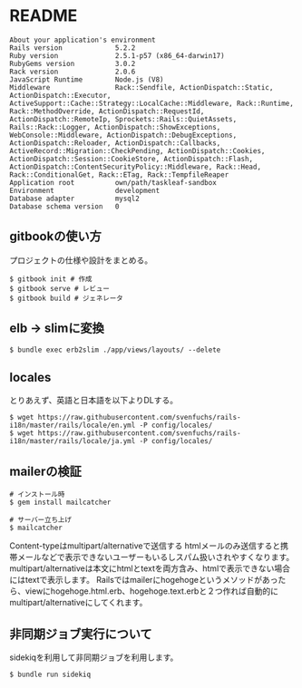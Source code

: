 # README

```
About your application's environment
Rails version             5.2.2
Ruby version              2.5.1-p57 (x86_64-darwin17)
RubyGems version          3.0.2
Rack version              2.0.6
JavaScript Runtime        Node.js (V8)
Middleware                Rack::Sendfile, ActionDispatch::Static, ActionDispatch::Executor, ActiveSupport::Cache::Strategy::LocalCache::Middleware, Rack::Runtime, Rack::MethodOverride, ActionDispatch::RequestId, ActionDispatch::RemoteIp, Sprockets::Rails::QuietAssets, Rails::Rack::Logger, ActionDispatch::ShowExceptions, WebConsole::Middleware, ActionDispatch::DebugExceptions, ActionDispatch::Reloader, ActionDispatch::Callbacks, ActiveRecord::Migration::CheckPending, ActionDispatch::Cookies, ActionDispatch::Session::CookieStore, ActionDispatch::Flash, ActionDispatch::ContentSecurityPolicy::Middleware, Rack::Head, Rack::ConditionalGet, Rack::ETag, Rack::TempfileReaper
Application root          own/path/taskleaf-sandbox
Environment               development
Database adapter          mysql2
Database schema version   0
```

## gitbookの使い方

プロジェクトの仕様や設計をまとめる。

```
$ gitbook init # 作成
$ gitbook serve # レビュー
$ gitbook build # ジェネレータ
```

## elb -> slimに変換

```
$ bundle exec erb2slim ./app/views/layouts/ --delete
```

## locales

とりあえず、英語と日本語を以下よりDLする。

```
$ wget https://raw.githubusercontent.com/svenfuchs/rails-i18n/master/rails/locale/en.yml -P config/locales/
$ wget https://raw.githubusercontent.com/svenfuchs/rails-i18n/master/rails/locale/ja.yml -P config/locales/
```

## mailerの検証

```
# インストール時
$ gem install mailcatcher

# サーバー立ち上げ
$ mailcatcher
```

Content-typeはmultipart/alternativeで送信する
htmlメールのみ送信すると携帯メールなどで表示できないユーザーもいるしスパム扱いされやすくなります。multipart/alternativeは本文にhtmlとtextを両方含み、htmlで表示できない場合にはtextで表示します。
Railsではmailerにhogehogeというメソッドがあったら、viewにhogehoge.html.erb、hogehoge.text.erbと２つ作れば自動的にmultipart/alternativeにしてくれます。


## 非同期ジョブ実行について
sidekiqを利用して非同期ジョブを利用します。
```
$ bundle run sidekiq
```
